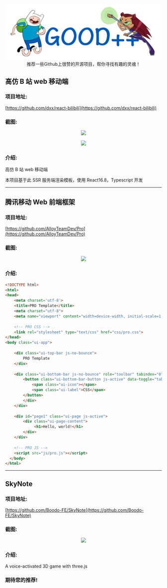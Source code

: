 <p align="center">
  <img src="../images/logo.png" width="660"/>
  <br>推荐一些Github上很赞的开源项目，帮你寻找有趣的灵魂！
</p>

## 高仿 B 站 web 移动端

### 项目地址:

[https://github.com/dxx/react-bilibili](https://github.com/dxx/react-bilibili)

### 截图:

<p align="center">
  <img src="https://camo.githubusercontent.com/eb3aec5b238eab8a8831fb357fc8670651e64d75871698a615f3a0e2cb35b253/68747470733a2f2f6478782e6769746875622e696f2f7374617469632d7265736f757263652f72656163742d62696c6962696c692f73637265656e73686f74732f30315f696e6465782e706e67" />
</p>
<p align="center">
  <img src="https://camo.githubusercontent.com/400e6674b9c1857c82a34684867ba66d2811de8d45087ebaddf17faa5a68e00b/68747470733a2f2f6478782e6769746875622e696f2f7374617469632d7265736f757263652f72656163742d62696c6962696c692f73637265656e73686f74732f30325f6368616e6e656c2e706e67" />
</p>

### 介绍:

高仿 B 站 web 移动端

本项目基于此 SSR 服务端渲染模板，使用 React16.8，Typescript 开发

---

## 腾讯移动 Web 前端框架

### 项目地址:

[https://github.com/AlloyTeamDev/Pro](https://github.com/AlloyTeamDev/Pro)

### 截图:

<p align="center">
  <img src="https://camo.githubusercontent.com/18fe4376bed12bf12d632ce4b11a60deb791caa34a8e90e1973254c1290eb300/68747470733a2f2f662e636c6f75642e6769746875622e636f6d2f6173736574732f3637373131342f323238303332352f61336462326531652d396638372d313165332d383562642d3663613465353861343333652e706e67" width="800"/>  
</p>

### 介绍:

```html
<!DOCTYPE html>
<html>
<head>
    <meta charset='utf-8'>
    <title>PRO Template</title>
    <meta charset="utf-8">
    <meta name="viewport" content="width=device-width, initial-scale=1.0, user-scalable=no">

    <!-- PRO CSS -->
    <link rel="stylesheet" type="text/css" href="css/pro.css">
</head>
<body class="ui-app">

    <div class="ui-top-bar js-no-bounce">
        PRO Template
    </div>

    <div class="ui-bottom-bar js-no-bounce" role="toolbar" tabindex="0">
        <button class="ui-bottom-bar-button js-active" data-toggle="tab" data-target="#page1">
            <span class="ui-icon"></span>
            <span class="ui-label">CSS</span>
        </button>
        </div>
    </div>

    <div id="page1" class="ui-page js-active">
        <div class="ui-page-content">
             <h1>Hello, world!</h1>
        </div>
    </div>

    <!-- PRO JS -->
    <script src="js/pro.js"></script>
  </body>
</html>
```

---

## SkyNote

### 项目地址:

[https://github.com/Boodo-FE/SkyNote](https://github.com/Boodo-FE/SkyNote)

### 截图:

<p align="center">
  <img src="https://cloud.githubusercontent.com/assets/11830681/25072603/81cbe69c-2305-11e7-8d78-b5a638c7eed4.png" />  
</p>

### 介绍:

A voice-activated 3D game with three.js

### 期待您的推荐!
